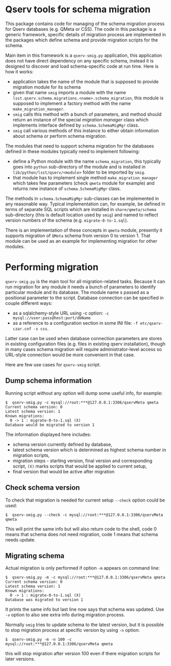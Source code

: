 Qserv tools for schema migration
================================

This package contains code for managing of the schema migration process
for Qserv databases (e.g. QMeta or CSS). The code in this package is a
generic framework, specific details of migration process are implemented
in the packages which define schema and provide migration scripts for the
schema.

Main item in this framework is a `qserv-smig.py` application, this
application does not have direct dependency on any specific schema, instead
it is designed to discover and load schema-specific code at run time. Here
is how it works:
- application takes the name of the module that is supposed to provide
  migration module for its schema
- given that name `smig` imports a module with the name
  `lsst.qserv.schema.migrations.<name>.schema_migration`, this module is supposed to
  implement a factory method with the name `make_migration_manager`.
- `smig` calls this method with a bunch of parameters, and method should
  return an instance of the special _migration manager_ class which
  implements interface defined by `schema.SchemaMigMgr` class.
- `smig` call various methods of this instance to either obtain
  information about schema or perform schema migration.

The modules that need to support schema migration for the databases defined
in these modules typically need to implement following:
- define a Python module with the name `schema_migration`, this typically
  goes into `python` sub-directory of the module and is installed in
  `lib/python/lsst/qserv/<module>` folder to be imported by `smig`.
- that module has to implement single method `make_migration_manager`
  which takes few parameters (check `qmeta` module for example) and returns
  new instance of `schema.SchemaMigMgr` class.

The methods in `schema.SchemaMigMgr` sub-classes can be implemented in
any reasonable way. Typical implementation can, for example, be defined in
terms of separate SQL scripts which are installed in `share/qmeta/schema`
sub-directory (this is default location used by `smig`) and named to
reflect version numbers of the schema (e.g. `migrate-0-to-1.sql`).

There is an implementation of these concepts in `qmeta` module, presently
it supports migration of `QMeta` schema from version 0 to version 1. That
module can be used as an example for implementing migration for other modules.

Performing migration
====================

`qserv-smig.py` is the main tool for all migration-related tasks. Because
it can run migration for any module it needs a bunch of parameters to
identify particular module and its database. The module name s passed as a
positional parameter to the script. Database connection can be specified in
couple different ways:
- as a sqlalchemy-style URL using -c option: `-c mysql://user:pass@host:port/dbName`
- as a reference to a configuration section in some INI file:
  `-f etc/qserv-czar.cnf -s css`.

Latter case can be used when database connection parameters are stores in
existing configuration files (e.g. files in existing qserv installation),
though in many cases schema migration will require administrator-level
access so URL-style connection would be more convenient in that case.

Here are few use cases for `qserv-smig` script.

Dump schema information
-----------------------

Running script without any option will dump some useful info, for example:

    $  qserv-smig.py -c mysql://root:***@127.0.0.1:3306/qservMeta qmeta
    Current schema version: 0
    Latest schema version: 1
    Known migrations:
      0 -> 1 : migrate-0-to-1.sql (X)
    Database would be migrated to version 1

The information displayed here includes:
- schema version currently defined by database,
- latest schema version which is determined as highest schema number in
  migration scripts,
- migration steps - starting version, final version and corresponding script,
  `(X)` marks scripts that would be applied to current setup,
- final version that would be active after migration

Check schema version
--------------------

To check that migration is needed for current setup `--check` option
could be used:

    $  qserv-smig.py --check -c mysql://root:***@127.0.0.1:3306/qservMeta qmeta

This will print the same info but will also return code to the shell,
code 0 means that schema does not need migration, code 1 means that schema
needs update.

Migrating schema
----------------

Actual migration is only performed if option `-m` appears on command line:

    $  qserv-smig.py -m -c mysql://root:***@127.0.0.1:3306/qservMeta qmeta
    Current schema version: 0
    Latest schema version: 1
    Known migrations:
      0 -> 1 : migrate-0-to-1.sql (X)
    Database was migrated to version 1

It prints the same info but last line now says that schema was updated. Use
`-v` option to also see extra info during migration process.

Normally `smig` tries to update schema to the latest version, but it is
possible to stop migration process at specific version by using `-n` option:

    $  qserv-smig.py -m -n 100 -c mysql://root:***@127.0.0.1:3306/qservMeta qmeta

this will stop migration after version 100 even if there migration scripts
for later versions.

